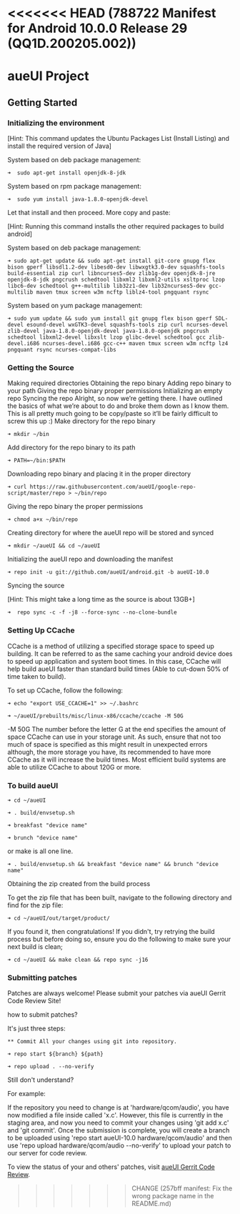 <<<<<<< HEAD   (788722 Manifest for Android 10.0.0 Release 29 (QQ1D.200205.002))
=======
aueUI Project
===========

Getting Started
---------------

### Initializing the environment

[Hint: This command updates the Ubuntu Packages List (Install Listing) and install the required version of Java]

System based on deb package management:

    ➜  sudo apt-get install openjdk-8-jdk

System based on rpm package management:

    ➜  sudo yum install java-1.8.0-openjdk-devel

Let that install and then proceed. More copy and paste:

[Hint: Running this command installs the other required packages to build android]

System based on deb package management:

    ➜ sudo apt-get update && sudo apt-get install git-core gnupg flex bison gperf libsdl1.2-dev libesd0-dev libwxgtk3.0-dev squashfs-tools build-essential zip curl libncurses5-dev zlib1g-dev openjdk-8-jre openjdk-8-jdk pngcrush schedtool libxml2 libxml2-utils xsltproc lzop libc6-dev schedtool g++-multilib lib32z1-dev lib32ncurses5-dev gcc-multilib maven tmux screen w3m ncftp liblz4-tool pngquant rsync

System based on yum package management:

    ➜ sudo yum update && sudo yum install git gnupg flex bison gperf SDL-devel esound-devel wxGTK3-devel squashfs-tools zip curl ncurses-devel zlib-devel java-1.8.0-openjdk-devel java-1.8.0-openjdk pngcrush schedtool libxml2-devel libxslt lzop glibc-devel schedtool gcc zlib-devel.i686 ncurses-devel.i686 gcc-c++ maven tmux screen w3m ncftp lz4 pngquant rsync ncurses-compat-libs	


### Getting the Source

Making required directories
Obtaining the repo binary
Adding repo binary to your path
Giving the repo binary proper permissions
Initializing an empty repo
Syncing the repo
Alright, so now we’re getting there. I have outlined the basics of what we’re about to do and broke them down as I know them. This is all pretty much going to be copy/paste so it’ll be fairly difficult to screw this up :) Make directory for the repo binary

    ➜ mkdir ~/bin

Add directory for the repo binary to its path

    ➜ PATH=~/bin:$PATH

Downloading repo binary and placing it in the proper directory

    ➜ curl https://raw.githubusercontent.com/aueUI/google-repo-script/master/repo > ~/bin/repo

Giving the repo binary the proper permissions

    ➜ chmod a+x ~/bin/repo

Creating directory for where the aueUI repo will be stored and synced

    ➜ mkdir ~/aueUI && cd ~/aueUI

Initializing the aueUI repo and downloading the manifest

    ➜ repo init -u git://github.com/aueUI/android.git -b aueUI-10.0
    
Syncing the source

[Hint: This might take a long time as the source is about 13GB+]

    ➜  repo sync -c -f -j8 --force-sync --no-clone-bundle



### Setting Up CCache

CCache is a method of utilizing a specified storage space to speed up building. It can be referred to as the same caching your android device does to speed up application and system boot times. In this case, CCache will help build aueUI faster than standard build times (Able to cut-down 50% of time taken to build).

To set up CCache, follow the following:

    ➜ echo "export USE_CCACHE=1" >> ~/.bashrc

    ➜ ~/aueUI/prebuilts/misc/linux-x86/ccache/ccache -M 50G

-M 50G The number before the letter G at the end specifies the amount of space CCache can use in your storage unit. As such, ensure that not too much of space is specified as this might result in unexpected errors although, the more storage you have, its recommended to have more CCache as it will increase the build times. Most efficient build systems are able to utilize CCache to about 120G or more.

### To build aueUI

    ➜ cd ~/aueUI 
    
    ➜ . build/envsetup.sh

    ➜ breakfast "device name"

    ➜ brunch "device name"

or make is all one line.

    ➜ . build/envsetup.sh && breakfast "device name" && brunch "device name"

Obtaining the zip created from the build process

To get the zip file that has been built, navigate to the following directory and find for the zip file:

    ➜ cd ~/aueUI/out/target/product/

If you found it, then congratulations! If you didn't, try retrying the build process but before doing so, ensure you do the following to make sure your next build is clean;

    ➜ cd ~/aueUI && make clean && repo sync -j16

### Submitting patches

Patches are always welcome! Please submit your patches via aueUI Gerrit Code Review Site!

how to submit patches?

It's just three steps:

    ** Commit All your changes using git into repository.

    ➜ repo start ${branch} ${path}

    ➜ repo upload . --no-verify

Still don't understand? 

For example:

If the repository you need to change is at 'hardware/qcom/audio', you have now modified a file inside called 'x.c'.
However, this file is currently in the staging area, and now you need to commit your changes using 'git add x.c' and 'git commit'.
Once the submission is complete, you will create a branch to be uploaded using 'repo start aueUI-10.0 hardware/qcom/audio' and then use 'repo upload hardware/qcom/audio --no-verify' to upload your patch to our server for code review.


To view the status of your and others' patches, visit [aueUI Gerrit Code Review](http://flowertome.ticp.io/).

>>>>>>> CHANGE (257bff manifest: Fix the wrong package name in the README.md)
